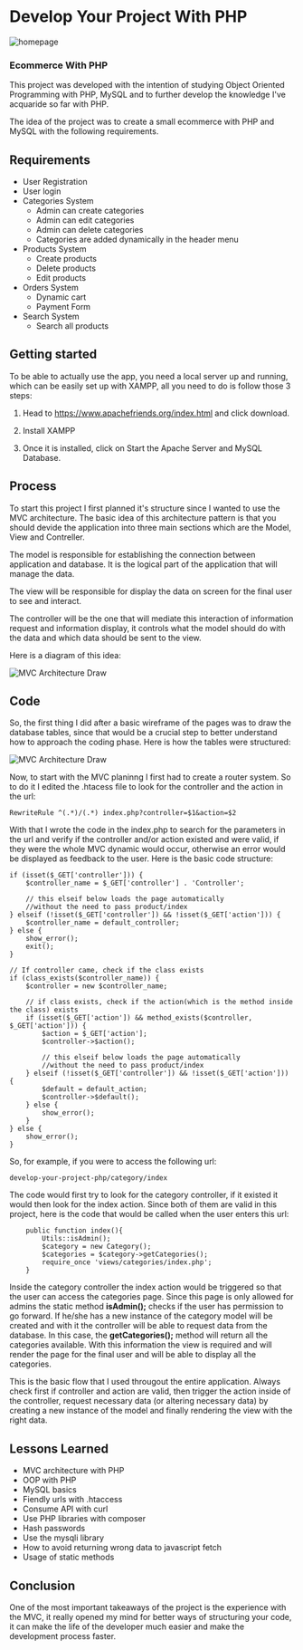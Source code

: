 # Develop Your Project With PHP  
  
![homepage](./assets/home.png)

### Ecommerce With PHP  

This project was developed with the intention of studying Object Oriented Programming with PHP, MySQL and to further develop the knowledge I've acquaride so far with PHP.  

The idea of the project was to create a small ecommerce with PHP and MySQL with the following requirements.  
  
## Requirements

- User Registration
- User login
- Categories System
    - Admin can create categories
    - Admin can edit categories
    - Admin can delete categories
    - Categories are added dynamically in the header menu
- Products System
  - Create products
  - Delete products
  - Edit products
- Orders System
  - Dynamic cart
  - Payment Form
- Search System
  - Search all products

## Getting started  
 
To be able to actually use the app, you need a local server up and running, which can be easily set up with XAMPP, all you need to do is follow those 3 steps:
   
  
1) Head to https://www.apachefriends.org/index.html and click download. 

2) Install XAMPP
  
3) Once it is installed, click on Start the Apache Server and MySQL Database.

 
## Process

To start this project I first planned it's structure since I wanted to use the MVC architecture. The basic idea of this architecture pattern is that you should devide the application into three main sections which are the Model, View and Contreller.  
  
The model is responsible for establishing the connection between application and database. It is the logical part of the application that will manage the data.  
  
The view will be responsible for display the data on screen for the final user to see and interact.  
  
The controller will be the one that will mediate this interaction of information request and information display, it controls what the model should do with the data and which data should be sent to the view.  
  
Here is a diagram of this idea: 

![MVC Architecture Draw](./assets/MVC.png)  
  
## Code   

So, the first thing I did after a basic wireframe of the pages was to draw the database tables, since that would be a crucial step to better understand how to approach the coding phase. Here is how the tables were structured:  
  
![MVC Architecture Draw](./assets/tables.png) 
  
Now, to start with the MVC planinng I first had to create a router system. So to do it I edited the .htacess file to look for the controller and the action in the url:

```RewriteRule ^(.*)/(.*) index.php?controller=$1&action=$2```

With that I wrote the code in the index.php to search for the parameters in the url and verify if the controller and/or action existed and were valid, if they were the whole MVC dynamic would occur, otherwise an error would be displayed as feedback to the user. Here is the basic code structure:

```// Check if controller is coming in the URL
if (isset($_GET['controller'])) {
    $controller_name = $_GET['controller'] . 'Controller';

    // this elseif below loads the page automatically 
    //without the need to pass product/index
} elseif (!isset($_GET['controller']) && !isset($_GET['action'])) {
    $controller_name = default_controller;
} else {
    show_error();
    exit();
}

// If controller came, check if the class exists
if (class_exists($controller_name)) {
    $controller = new $controller_name;

    // if class exists, check if the action(which is the method inside the class) exists
    if (isset($_GET['action']) && method_exists($controller, $_GET['action'])) {
        $action = $_GET['action'];
        $controller->$action();

        // this elseif below loads the page automatically 
        //without the need to pass product/index
    } elseif (!isset($_GET['controller']) && !isset($_GET['action'])) {
        $default = default_action;
        $controller->$default();
    } else {
        show_error();
    }
} else {
    show_error();
}
```

So, for example, if you were to access the following url:  

```develop-your-project-php/category/index```  
  
The code would first try to look for the category controller, if it existed it would then look for the index action. Since both of them are valid in this project, here is the code that would be called when the user enters this url:  

```class categoryController{
    public function index(){
        Utils::isAdmin();
        $category = new Category();
        $categories = $category->getCategories();
        require_once 'views/categories/index.php';
    }
```
Inside the category controller the index action would be triggered so that the user can access the categories page. Since this page is only allowed for admins the static method **isAdmin();**  checks if the user has permission to go forward. If he/she has a new instance of the category model will be created and with it the controller will be able to request data from the database. In this case, the **getCategories();** method will return all the categories available. With this information the view is required and will render the page for the final user and will be able to display all the categories.  
  
This is the basic flow that I used througout the entire application. Always check first if controller and action are valid, then trigger the action inside of the controller, request necessary data (or altering necessary data) by creating a new instance of the model and finally rendering the view with the right data. 

## Lessons Learned  

- MVC architecture with PHP
- OOP with PHP
- MySQL basics
- Fiendly urls with .htaccess
- Consume API with curl
- Use PHP libraries with composer
- Hash passwords
- Use the mysqli library
- How to avoid returning wrong data to javascript fetch
- Usage of static methods 
  
## Conclusion  
  
One of the most important takeaways of the project is the experience with the MVC, it really opened my mind for better ways of structuring your code, it can make the life of the developer much easier and make the development process faster.